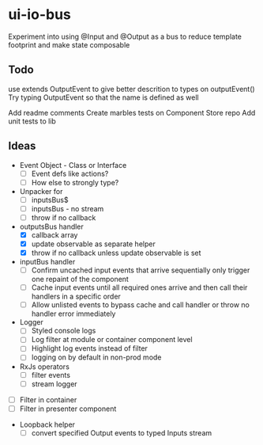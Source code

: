 # ui-io-bus

Experiment into using @Input and @Output as a bus to reduce template footprint and make state composable

## Todo

use extends OutputEvent<unknown> to give better descrition to types on outputEvent()
Try typing OutputEvent so that the name is defined as well

Add readme comments
Create marbles tests on Component Store repo
Add unit tests to lib

## Ideas

- Event Object - Class or Interface
  - [ ] Event defs like actions?
  - [ ] How else to strongly type?
- Unpacker for
  - [ ] inputsBus$
  - [ ] inputsBus - no stream
  - [ ] throw if no callback
- outputsBus handler
  - [x] callback array
  - [x] update observable as separate helper
  - [x] throw if no callback unless update observable is set
- inputBus handler
  - [ ] Confirm uncached input events that arrive sequentially only trigger one repaint of the component
  - [ ] Cache input events until all required ones arrive and then call their handlers in a specific order
  - [ ] Allow unlisted events to bypass cache and call handler or throw no handler error immediately
- Logger
  - [ ] Styled console logs
  - [ ] Log filter at module or container component level
  - [ ] Highlight log events instead of filter
  - [ ] logging on by default in non-prod mode
- RxJs operators
  - [ ] filter events
  - [ ] stream logger
- [ ] Filter in container
- [ ] Filter in presenter component
- Loopback helper
  - [ ] convert specified Output events to typed Inputs stream
